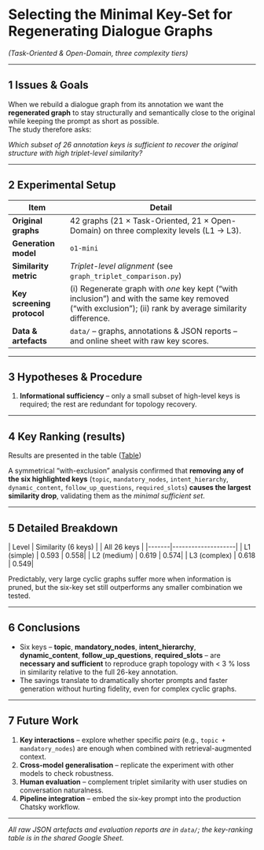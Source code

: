 # Selecting the **Minimal Key-Set** for Regenerating Dialogue Graphs  
*(Task-Oriented & Open-Domain, three complexity tiers)*  

---

## 1  Issues & Goals  

When we rebuild a dialogue graph from its annotation we want the **regenerated graph** to stay structurally and semantically close to the original while keeping the prompt as short as possible.  
The study therefore asks:  

*Which subset of 26 annotation keys is sufficient to recover the original structure with high triplet-level similarity?*  

---

## 2  Experimental Setup  

| Item | Detail |
|------|--------|
| **Original graphs** | 42 graphs (21 × Task-Oriented, 21 × Open-Domain) on three complexity levels (L1 → L3). |
| **Generation model** | `o1-mini` |
| **Similarity metric** | *Triplet-level alignment* (see `graph_triplet_comparison.py`) |
| **Key screening protocol** | (i) Regenerate graph with *one* key kept (“with inclusion”) and with the same key removed (“with exclusion”); (ii) rank by average similarity difference. |
| **Data & artefacts** | `data/` – graphs, annotations & JSON reports – and online sheet with raw key scores. |

---

## 3  Hypotheses & Procedure  

1. **Informational sufficiency** – only a small subset of high-level keys is required; the rest are redundant for topology recovery.  

---

## 4  Key Ranking (results)  

Results are presented in the table ([Table](https://docs.google.com/spreadsheets/d/1F9JT6SfxZ9EKUHpKHt71L7kybXlNppmvE3dGtcRrybE/edit?usp=sharing))

A symmetrical “with-exclusion” analysis confirmed that **removing any of the six highlighted keys** (`topic`, `mandatory_nodes`, `intent_hierarchy`, `dynamic_content`, `follow_up_questions`, `required_slots`) **causes the largest similarity drop**, validating them as the *minimal sufficient set*.

---

## 5  Detailed Breakdown  

| Level | Similarity (6 keys) | | All 26 keys |
|-------|--------------------|
| L1 (simple)  | 0.593 | 0.558|
| L2 (medium)  | 0.619 | 0.574|
| L3 (complex) | 0.618 | 0.549|

Predictably, very large cyclic graphs suffer more when information is pruned, but the six-key set still outperforms any smaller combination we tested.

---

## 6  Conclusions  

* Six keys – **topic**, **mandatory_nodes**, **intent_hierarchy**, **dynamic_content**, **follow_up_questions**, **required_slots** – are **necessary and sufficient** to reproduce graph topology with < 3 % loss in similarity relative to the full 26-key annotation.  
* The savings translate to dramatically shorter prompts and faster generation without hurting fidelity, even for complex cyclic graphs.  

---

## 7  Future Work  

1. **Key interactions** – explore whether specific *pairs* (e.g., `topic + mandatory_nodes`) are enough when combined with retrieval-augmented context. 
3. **Cross-model generalisation** – replicate the experiment with other models to check robustness.  
4. **Human evaluation** – complement triplet similarity with user studies on conversation naturalness.  
5. **Pipeline integration** – embed the six-key prompt into the production Chatsky workflow.  

---

*All raw JSON artefacts and evaluation reports are in `data/`; the key-ranking table is in the shared Google Sheet.*